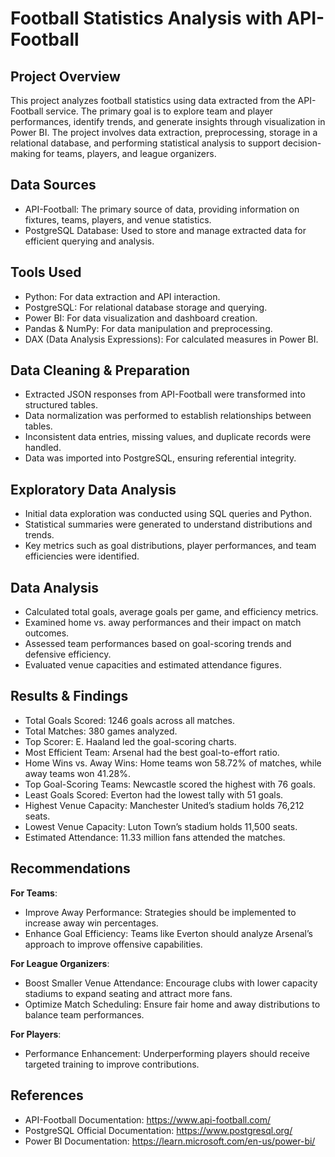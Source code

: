# Football Statistics Analysis with API-Football

## Project Overview

This project analyzes football statistics using data extracted from the API-Football service. The primary goal is to explore team and player performances, identify trends, and generate insights through visualization in Power BI. The project involves data extraction, preprocessing, storage in a relational database, and performing statistical analysis to support decision-making for teams, players, and league organizers.

## Data Sources

- API-Football: The primary source of data, providing information on fixtures, teams, players, and venue statistics.
- PostgreSQL Database: Used to store and manage extracted data for efficient querying and analysis.

## Tools Used

- Python: For data extraction and API interaction.
- PostgreSQL: For relational database storage and querying.
- Power BI: For data visualization and dashboard creation.
- Pandas & NumPy: For data manipulation and preprocessing.
- DAX (Data Analysis Expressions): For calculated measures in Power BI.

## Data Cleaning & Preparation

- Extracted JSON responses from API-Football were transformed into structured tables.
- Data normalization was performed to establish relationships between tables.
- Inconsistent data entries, missing values, and duplicate records were handled.
- Data was imported into PostgreSQL, ensuring referential integrity.

## Exploratory Data Analysis

- Initial data exploration was conducted using SQL queries and Python.
- Statistical summaries were generated to understand distributions and trends.
- Key metrics such as goal distributions, player performances, and team efficiencies were identified.

## Data Analysis

- Calculated total goals, average goals per game, and efficiency metrics.
- Examined home vs. away performances and their impact on match outcomes.
- Assessed team performances based on goal-scoring trends and defensive efficiency.
- Evaluated venue capacities and estimated attendance figures.

## Results & Findings

- Total Goals Scored: 1246 goals across all matches.
- Total Matches: 380 games analyzed.
- Top Scorer: E. Haaland led the goal-scoring charts.
- Most Efficient Team: Arsenal had the best goal-to-effort ratio.
- Home Wins vs. Away Wins: Home teams won 58.72% of matches, while away teams won 41.28%.
- Top Goal-Scoring Teams: Newcastle scored the highest with 76 goals.
- Least Goals Scored: Everton had the lowest tally with 51 goals.
- Highest Venue Capacity: Manchester United’s stadium holds 76,212 seats.
- Lowest Venue Capacity: Luton Town’s stadium holds 11,500 seats.
- Estimated Attendance: 11.33 million fans attended the matches.

## Recommendations

**For Teams**:

- Improve Away Performance: Strategies should be implemented to increase away win percentages.
- Enhance Goal Efficiency: Teams like Everton should analyze Arsenal’s approach to improve offensive capabilities.

**For League Organizers**:

- Boost Smaller Venue Attendance: Encourage clubs with lower capacity stadiums to expand seating and attract more fans.
- Optimize Match Scheduling: Ensure fair home and away distributions to balance team performances.

**For Players**:

- Performance Enhancement: Underperforming players should receive targeted training to improve contributions.

## References

- API-Football Documentation: https://www.api-football.com/
- PostgreSQL Official Documentation: https://www.postgresql.org/
- Power BI Documentation: https://learn.microsoft.com/en-us/power-bi/

